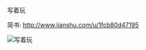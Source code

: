 写着玩

简书: http://www.jianshu.com/u/1fcb80d47195


![写着玩](https://github.com/haohaocai/tagViewDemo/blob/master/tagViewDemo/images/tagview.gif)
